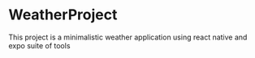 # WeatherProject

This project is a minimalistic weather application using react native and expo suite of tools